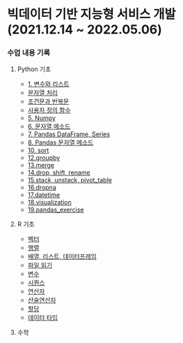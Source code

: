 # 빅데이터 기반 지능형 서비스 개발 (2021.12.14 ~ 2022.05.06)

### 수업 내용 기록

1. Python 기초

    * [1. 변수와 리스트](https://github.com/ejcho3792/Bigdata_class/blob/master/python_code/py_211214.py)
    * [문자열 처리](https://github.com/ejcho3792/Bigdata_class/blob/master/python_code/py_211215_1.py)
    * [조건문과 반복문](https://github.com/ejcho3792/Bigdata_class/blob/master/python_code/py_211215_2.py)
    * [사용자 정의 함수](https://github.com/ejcho3792/Bigdata_class/blob/master/python_code/py_211215_3.py)
    * [5. Numpy](https://github.com/ejcho3792/Bigdata_class/blob/master/python_code/py_211215_4.py)
    * [6. 문자열 메소드](https://github.com/ejcho3792/Bigdata_class/blob/master/python_code/py_211216_1.py)
    * [7. Pandas DataFrame, Series](https://github.com/ejcho3792/Bigdata_class/blob/master/python_code/py_211220_1.py)
    * [8. Pandas 문자열 메소드](https://github.com/ejcho3792/Bigdata_class/blob/master/python_code/py_211220_2.py)
    * [10. sort](https://github.com/ejcho3792/Bigdata_class/blob/master/python_code/py_211224_1.py)
    * [12.groupby](https://github.com/ejcho3792/Bigdata_class/blob/master/python_code/py_211227_1.py)
    * [13.merge](https://github.com/ejcho3792/Bigdata_class/blob/master/python_code/py_211227_2.py)
    * [14.drop, shift, rename](https://github.com/ejcho3792/Bigdata_class/blob/master/python_code/py_211228_1.py)
    * [15.stack, unstack, pivot_table](https://github.com/ejcho3792/Bigdata_class/blob/master/python_code/py_211228_2.py)
    * [16.dropna](https://github.com/ejcho3792/Bigdata_class/blob/master/python_code/py_211228_3.py)
    * [17.datetime](https://github.com/ejcho3792/Bigdata_class/blob/master/python_code/py_211229_1.py)
    * [18.visualization](https://github.com/ejcho3792/Bigdata_class/blob/master/python_code/py_211229_2.py)
    * [19.pandas_exercise](https://github.com/ejcho3792/Bigdata_class/blob/master/python_code/py_211229_3.py)

2. R 기초
    * [벡터](https://github.com/ejcho3792/Bigdata_class/blob/master/r_code/r_211220_1.R)
    * [행렬](https://github.com/ejcho3792/Bigdata_class/blob/master/r_code/r_211220_2.R)
    * [배열, 리스트, 데이터프레임](https://github.com/ejcho3792/Bigdata_class/blob/master/r_code/r_211220_3.R)
    * [파일 읽기](https://github.com/ejcho3792/Bigdata_class/blob/master/r_code/r_211220_4.R)
    * [변수](https://github.com/ejcho3792/Bigdata_class/blob/master/r_code/r_211220_5.R)
    * [시퀀스](https://github.com/ejcho3792/Bigdata_class/blob/master/r_code/r_211220_6.R)
    * [연산자](https://github.com/ejcho3792/Bigdata_class/blob/master/r_code/r_211222_1.R)
    * [산술연산자](https://github.com/ejcho3792/Bigdata_class/blob/master/r_code/r_211222_2.R)
    * [할당](https://github.com/ejcho3792/Bigdata_class/blob/master/r_code/r_211222_3.R)
    * [데이터 타입](https://github.com/ejcho3792/Bigdata_class/blob/master/r_code/r_211222_4.R)
    
3. 수학